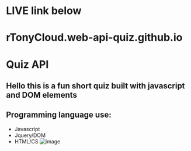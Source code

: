 # LIVE link below
# rTonyCloud.web-api-quiz.github.io


# Quiz API

## Hello this is a fun short quiz built with javascript and DOM elements 

## Programming language use:
* Javascript <br />
* Jquery/DOM <br />
* HTML/CS
![image](https://user-images.githubusercontent.com/85594926/128120357-e8e0aace-9830-4325-a19c-53e285591108.png)

